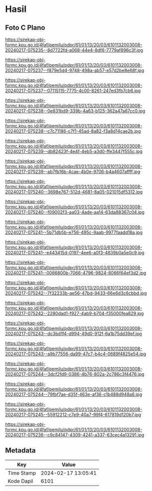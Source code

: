 # Hasil

## Foto C Plano

https://sirekap-obj-formc.kpu.go.id/4faf/pemilu/pdpr/61/01/13/20/03/6101132003008-20240217-075235--8d7722fd-a068-44e4-8df6-7779af896c3f.jpg

https://sirekap-obj-formc.kpu.go.id/4faf/pemilu/pdpr/61/01/13/20/03/6101132003008-20240217-075237--f879e5d4-9748-498a-ab57-e57d2be8e68f.jpg

https://sirekap-obj-formc.kpu.go.id/4faf/pemilu/pdpr/61/01/13/20/03/6101132003008-20240217-075237--07115115-7775-4c00-8261-247ed3fb7cb6.jpg

https://sirekap-obj-formc.kpu.go.id/4faf/pemilu/pdpr/61/01/13/20/03/6101132003008-20240217-075238--0e831bd9-339b-4a63-b125-362a47a67cc0.jpg

https://sirekap-obj-formc.kpu.go.id/4faf/pemilu/pdpr/61/01/13/20/03/6101132003008-20240217-075238--c7c71186-c7f1-45ad-8a82-f3a8d14cae2b.jpg

https://sirekap-obj-formc.kpu.go.id/4faf/pemilu/pdpr/61/01/13/20/03/6101132003008-20240217-075239--db82423f-4e4f-4eb5-a3d0-ffe3447f555c.jpg

https://sirekap-obj-formc.kpu.go.id/4faf/pemilu/pdpr/61/01/13/20/03/6101132003008-20240217-075239--ab7fb16b-4cae-4b0e-9706-b4a4607affff.jpg

https://sirekap-obj-formc.kpu.go.id/4faf/pemilu/pdpr/61/01/13/20/03/6101132003008-20240217-075240--3698e767-512d-4681-8a05-021015df5312.jpg

https://sirekap-obj-formc.kpu.go.id/4faf/pemilu/pdpr/61/01/13/20/03/6101132003008-20240217-075240--f09002f3-aa03-4ade-aa14-63da88367c04.jpg

https://sirekap-obj-formc.kpu.go.id/4faf/pemilu/pdpr/61/01/13/20/03/6101132003008-20240217-075241--5b71db5b-e756-495c-9aab-9977faadd18a.jpg

https://sirekap-obj-formc.kpu.go.id/4faf/pemilu/pdpr/61/01/13/20/03/6101132003008-20240217-075241--e443415d-0197-4ee6-a0f3-4839b0a5e0c9.jpg

https://sirekap-obj-formc.kpu.go.id/4faf/pemilu/pdpr/61/01/13/20/03/6101132003008-20240217-075241--0066800b-7066-4796-9824-8066f64ef3d2.jpg

https://sirekap-obj-formc.kpu.go.id/4faf/pemilu/pdpr/61/01/13/20/03/6101132003008-20240217-075242--7f32233b-ae56-47bd-9433-66e6d3c6cbbd.jpg

https://sirekap-obj-formc.kpu.go.id/4faf/pemilu/pdpr/61/01/13/20/03/6101132003008-20240217-075242--2280dad1-f927-4ab9-b704-f35000fea829.jpg

https://sirekap-obj-formc.kpu.go.id/4faf/pemilu/pdpr/61/01/13/20/03/6101132003008-20240217-075243--dc3bd1f4-d994-49d0-912f-6a1b75dd39ef.jpg

https://sirekap-obj-formc.kpu.go.id/4faf/pemilu/pdpr/61/01/13/20/03/6101132003008-20240217-075243--a9b77556-da99-47c7-b4c4-0689f4825e54.jpg

https://sirekap-obj-formc.kpu.go.id/4faf/pemilu/pdpr/61/01/13/20/03/6101132003008-20240217-075244--3dcf2fd9-0386-4b76-802a-2c786c3f4476.jpg

https://sirekap-obj-formc.kpu.go.id/4faf/pemilu/pdpr/61/01/13/20/03/6101132003008-20240217-075244--79fbf7ae-d35f-463e-af36-c1b488d948a6.jpg

https://sirekap-obj-formc.kpu.go.id/4faf/pemilu/pdpr/61/01/13/20/03/6101132003008-20240217-075245--55912212-c7e9-40a7-99f4-617819d120b7.jpg

https://sirekap-obj-formc.kpu.go.id/4faf/pemilu/pdpr/61/01/13/20/03/6101132003008-20240217-075236--c9c84147-4309-4241-a337-63cec4a13291.jpg


## Metadata

| Key        | Value               |
| ---------- | ------------------- |
| Time Stamp | 2024-02-17 13:05:41 |
| Kode Dapil | 6101                |




